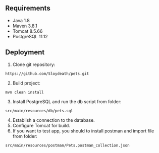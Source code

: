 ## Requirements
* Java 1.8
* Maven 3.8.1
* Tomcat 8.5.66
* PostgreSQL 11.12

## Deployment

1. Clone git repository:
```
https://github.com/Sloydeath/pets.git
```
2. Build project:
```
mvn clean install
```
3. Install PostgreSQL and run the db script from folder:
```
src/main/resources/db/pets.sql
```
4. Establish a connection to the database.
5. Configure Tomcat for build.
6. If you want to test app, you should to install postman and import file from folder:
```
src/main/resources/postman/Pets.postman_collection.json
```

